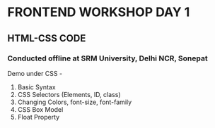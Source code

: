 # FRONTEND WORKSHOP DAY 1
## HTML-CSS CODE
### Conducted offline at SRM University, Delhi NCR, Sonepat

Demo under CSS - 
1. Basic Syntax
2. CSS Selectors (Elements, ID, class)
3. Changing Colors, font-size, font-family 
4. CSS Box Model
5. Float Property

<br>
